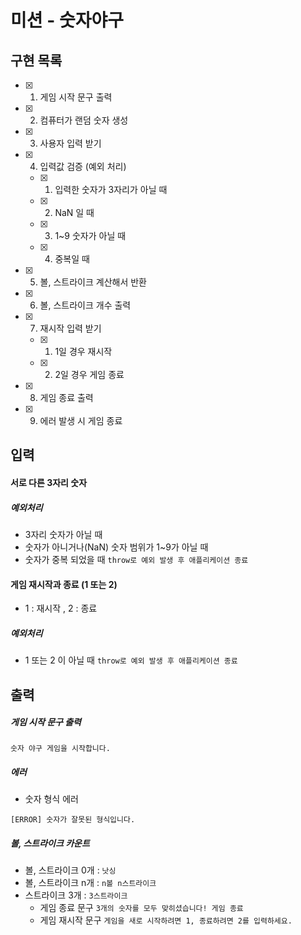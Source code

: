 # 미션 - 숫자야구

## 구현 목록

- [x] 1. 게임 시작 문구 출력
- [x] 2. 컴퓨터가 랜덤 숫자 생성
- [x] 3. 사용자 입력 받기
- [x] 4. 입력값 검증 (예외 처리)
  - [x] 1) 입력한 숫자가 3자리가 아닐 때
  - [x] 2) NaN 일 때
  - [x] 3) 1~9 숫자가 아닐 때
  - [x] 4) 중복일 때
- [x] 5. 볼, 스트라이크 계산해서 반환
- [x] 6. 볼, 스트라이크 개수 출력
- [x] 7. 재시작 입력 받기
  - [x] 1) 1일 경우 재시작
  - [x] 2) 2일 경우 게임 종료
- [x] 8. 게임 종료 출력
- [x] 9. 에러 발생 시 게임 종료

## 입력

#### 서로 다른 3자리 숫자

##### 예외처리

- 3자리 숫자가 아닐 때
- 숫자가 아니거나(NaN) 숫자 범위가 1~9가 아닐 때
- 숫자가 중복 되었을 때
  `throw로 예외 발생 후 애플리케이션 종료`

#### 게임 재시작과 종료 (1 또는 2)

- 1 : 재시작 ,
  2 : 종료

##### 예외처리

- 1 또는 2 이 아닐 때
  `throw로 예외 발생 후 애플리케이션 종료`

## 출력

##### 게임 시작 문구 출력

```
숫자 야구 게임을 시작합니다.
```

##### 에러

- 숫자 형식 에러

```
[ERROR] 숫자가 잘못된 형식입니다.
```

##### 볼, 스트라이크 카운트

- 볼, 스트라이크 0개 : `낫싱`
- 볼, 스트라이크 n개 : `n볼 n스트라이크`
- 스트라이크 3개 : `3스트라이크`
  - 게임 종료 문구 `3개의 숫자를 모두 맞히셨습니다! 게임 종료`
  - 게임 재시작 문구 `게임을 새로 시작하려면 1, 종료하려면 2를 입력하세요.`
